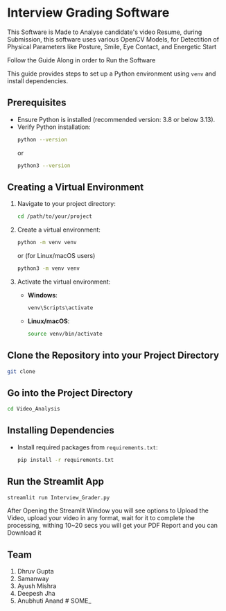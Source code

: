 # Interview Grading Software

This Software is Made to Analyse candidate's video Resume, during Submission, this software uses various OpenCV Models, for Detectition of Physical Parameters like Posture, Smile, Eye Contact, and Energetic Start


Follow the Guide Along in order to Run the Software



This guide provides steps to set up a Python environment using `venv` and install dependencies.

## Prerequisites
- Ensure Python is installed (recommended version: 3.8 or below 3.13).
- Verify Python installation:
  ```sh
  python --version
  ```
  or
  ```sh
  python3 --version
  ```

## Creating a Virtual Environment
1. Navigate to your project directory:
   ```sh
   cd /path/to/your/project
   ```

2. Create a virtual environment:
   ```sh
   python -m venv venv
   ```
   or (for Linux/macOS users)
   ```sh
   python3 -m venv venv
   ```

3. Activate the virtual environment:
   - **Windows**:
     ```sh
     venv\Scripts\activate
     ```
   - **Linux/macOS**:
     ```sh
     source venv/bin/activate
     ``` 

## Clone the Repository into your Project Directory 
  ```sh
  git clone  
  ``` 
## Go into the Project Directory 
```sh 
cd Video_Analysis
```

## Installing Dependencies
- Install required packages from `requirements.txt`:
  ```sh
  pip install -r requirements.txt 
  ``` 

## Run the Streamlit App 
```sh 
streamlit run Interview_Grader.py
```

After Opening the Streamlit Window you will see options to Upload the Video, upload your video in any format, wait for it to complete the processing, withing 10~20 secs you will get your PDF Report and you can Download it 

## Team 
1. Dhruv Gupta 
2. Samanway 
3. Ayush Mishra 
4. Deepesh Jha 
5. Anubhuti Anand 
#   S O M E _  
 